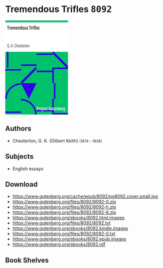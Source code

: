 # Tremendous Trifles <kbd>8092</kbd>

![](./cover.medium.jpg "")

## Authors


 - Chesterton, G. K. (Gilbert Keith) <small>(1874 - 1936)</small>

## Subjects


 - English essays

## Download


 - https://www.gutenberg.org/cache/epub/8092/pg8092.cover.small.jpg
 - https://www.gutenberg.org/files/8092/8092-0.zip
 - https://www.gutenberg.org/files/8092/8092-h.zip
 - https://www.gutenberg.org/files/8092/8092-8.zip
 - https://www.gutenberg.org/ebooks/8092.html.images
 - https://www.gutenberg.org/files/8092/8092.txt
 - https://www.gutenberg.org/ebooks/8092.kindle.images
 - https://www.gutenberg.org/files/8092/8092-0.txt
 - https://www.gutenberg.org/ebooks/8092.epub.images
 - https://www.gutenberg.org/ebooks/8092.rdf

## Book Shelves


